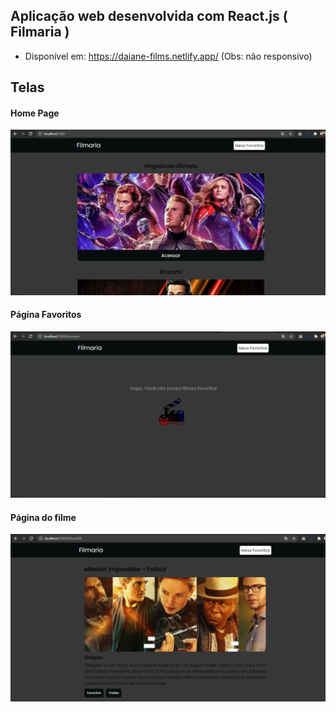 ## Aplicação web desenvolvida com React.js ( Filmaria )

- Disponível em: https://daiane-films.netlify.app/  (Obs: não responsivo)

## Telas

#### Home Page
<img src="https://github.com/DaianeM/assets/blob/main/react-filmes.png" width="600px"><br>

#### Página Favoritos
<img src="https://github.com/DaianeM/assets/blob/main/react-filmes2.png" width="600px"><br>

#### Página do filme
<img src="https://github.com/DaianeM/assets/blob/main/react-filmes3.png" width="600px"><br>

